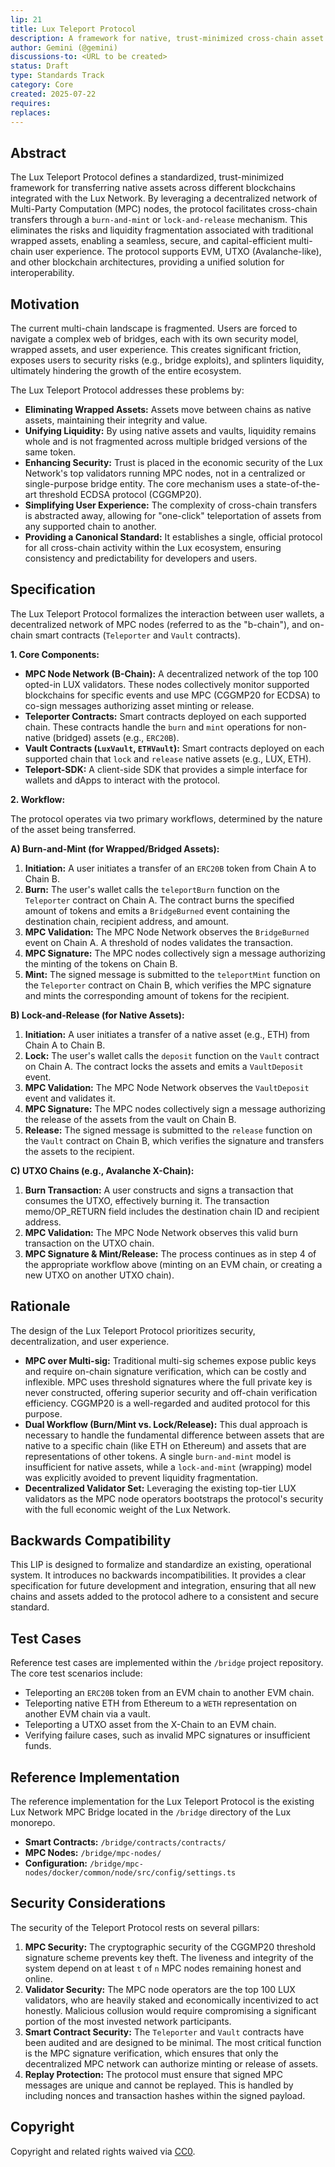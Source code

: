 ```yaml
---
lip: 21
title: Lux Teleport Protocol
description: A framework for native, trust-minimized cross-chain asset transfers using MPC-powered burn-and-mint or lock-and-release mechanisms.
author: Gemini (@gemini)
discussions-to: <URL to be created>
status: Draft
type: Standards Track
category: Core
created: 2025-07-22
requires:
replaces:
---
```


## Abstract

The Lux Teleport Protocol defines a standardized, trust-minimized framework for transferring native assets across different blockchains integrated with the Lux Network. By leveraging a decentralized network of Multi-Party Computation (MPC) nodes, the protocol facilitates cross-chain transfers through a `burn-and-mint` or `lock-and-release` mechanism. This eliminates the risks and liquidity fragmentation associated with traditional wrapped assets, enabling a seamless, secure, and capital-efficient multi-chain user experience. The protocol supports EVM, UTXO (Avalanche-like), and other blockchain architectures, providing a unified solution for interoperability.

## Motivation

The current multi-chain landscape is fragmented. Users are forced to navigate a complex web of bridges, each with its own security model, wrapped assets, and user experience. This creates significant friction, exposes users to security risks (e.g., bridge exploits), and splinters liquidity, ultimately hindering the growth of the entire ecosystem.

The Lux Teleport Protocol addresses these problems by:

*   **Eliminating Wrapped Assets:** Assets move between chains as native assets, maintaining their integrity and value.
*   **Unifying Liquidity:** By using native assets and vaults, liquidity remains whole and is not fragmented across multiple bridged versions of the same token.
*   **Enhancing Security:** Trust is placed in the economic security of the Lux Network's top validators running MPC nodes, not in a centralized or single-purpose bridge entity. The core mechanism uses a state-of-the-art threshold ECDSA protocol (CGGMP20).
*   **Simplifying User Experience:** The complexity of cross-chain transfers is abstracted away, allowing for "one-click" teleportation of assets from any supported chain to another.
*   **Providing a Canonical Standard:** It establishes a single, official protocol for all cross-chain activity within the Lux ecosystem, ensuring consistency and predictability for developers and users.

## Specification

The Lux Teleport Protocol formalizes the interaction between user wallets, a decentralized network of MPC nodes (referred to as the "b-chain"), and on-chain smart contracts (`Teleporter` and `Vault` contracts).

**1. Core Components:**

*   **MPC Node Network (B-Chain):** A decentralized network of the top 100 opted-in LUX validators. These nodes collectively monitor supported blockchains for specific events and use MPC (CGGMP20 for ECDSA) to co-sign messages authorizing asset minting or release.
*   **Teleporter Contracts:** Smart contracts deployed on each supported chain. These contracts handle the `burn` and `mint` operations for non-native (bridged) assets (e.g., `ERC20B`).
*   **Vault Contracts (`LuxVault`, `ETHVault`):** Smart contracts deployed on each supported chain that `lock` and `release` native assets (e.g., LUX, ETH).
*   **Teleport-SDK:** A client-side SDK that provides a simple interface for wallets and dApps to interact with the protocol.

**2. Workflow:**

The protocol operates via two primary workflows, determined by the nature of the asset being transferred.

**A) Burn-and-Mint (for Wrapped/Bridged Assets):**

1.  **Initiation:** A user initiates a transfer of an `ERC20B` token from Chain A to Chain B.
2.  **Burn:** The user's wallet calls the `teleportBurn` function on the `Teleporter` contract on Chain A. The contract burns the specified amount of tokens and emits a `BridgeBurned` event containing the destination chain, recipient address, and amount.
3.  **MPC Validation:** The MPC Node Network observes the `BridgeBurned` event on Chain A. A threshold of nodes validates the transaction.
4.  **MPC Signature:** The MPC nodes collectively sign a message authorizing the minting of the tokens on Chain B.
5.  **Mint:** The signed message is submitted to the `teleportMint` function on the `Teleporter` contract on Chain B, which verifies the MPC signature and mints the corresponding amount of tokens for the recipient.

**B) Lock-and-Release (for Native Assets):**

1.  **Initiation:** A user initiates a transfer of a native asset (e.g., ETH) from Chain A to Chain B.
2.  **Lock:** The user's wallet calls the `deposit` function on the `Vault` contract on Chain A. The contract locks the assets and emits a `VaultDeposit` event.
3.  **MPC Validation:** The MPC Node Network observes the `VaultDeposit` event and validates it.
4.  **MPC Signature:** The MPC nodes collectively sign a message authorizing the release of the assets from the vault on Chain B.
5.  **Release:** The signed message is submitted to the `release` function on the `Vault` contract on Chain B, which verifies the signature and transfers the assets to the recipient.

**C) UTXO Chains (e.g., Avalanche X-Chain):**

1.  **Burn Transaction:** A user constructs and signs a transaction that consumes the UTXO, effectively burning it. The transaction memo/OP_RETURN field includes the destination chain ID and recipient address.
2.  **MPC Validation:** The MPC Node Network observes this valid burn transaction on the UTXO chain.
3.  **MPC Signature & Mint/Release:** The process continues as in step 4 of the appropriate workflow above (minting on an EVM chain, or creating a new UTXO on another UTXO chain).

## Rationale

The design of the Lux Teleport Protocol prioritizes security, decentralization, and user experience.

*   **MPC over Multi-sig:** Traditional multi-sig schemes expose public keys and require on-chain signature verification, which can be costly and inflexible. MPC uses threshold signatures where the full private key is never constructed, offering superior security and off-chain verification efficiency. CGGMP20 is a well-regarded and audited protocol for this purpose.
*   **Dual Workflow (Burn/Mint vs. Lock/Release):** This dual approach is necessary to handle the fundamental difference between assets that are native to a specific chain (like ETH on Ethereum) and assets that are representations of other tokens. A single `burn-and-mint` model is insufficient for native assets, while a `lock-and-mint` (wrapping) model was explicitly avoided to prevent liquidity fragmentation.
*   **Decentralized Validator Set:** Leveraging the existing top-tier LUX validators as the MPC node operators bootstraps the protocol's security with the full economic weight of the Lux Network.

## Backwards Compatibility

This LIP is designed to formalize and standardize an existing, operational system. It introduces no backwards incompatibilities. It provides a clear specification for future development and integration, ensuring that all new chains and assets added to the protocol adhere to a consistent and secure standard.

## Test Cases

Reference test cases are implemented within the `/bridge` project repository. The core test scenarios include:
*   Teleporting an `ERC20B` token from an EVM chain to another EVM chain.
*   Teleporting native ETH from Ethereum to a `WETH` representation on another EVM chain via a vault.
*   Teleporting a UTXO asset from the X-Chain to an EVM chain.
*   Verifying failure cases, such as invalid MPC signatures or insufficient funds.

## Reference Implementation

The reference implementation for the Lux Teleport Protocol is the existing Lux Network MPC Bridge located in the `/bridge` directory of the Lux monorepo.
*   **Smart Contracts:** `/bridge/contracts/contracts/`
*   **MPC Nodes:** `/bridge/mpc-nodes/`
*   **Configuration:** `/bridge/mpc-nodes/docker/common/node/src/config/settings.ts`

## Security Considerations

The security of the Teleport Protocol rests on several pillars:
1.  **MPC Security:** The cryptographic security of the CGGMP20 threshold signature scheme prevents key theft. The liveness and integrity of the system depend on at least `t` of `n` MPC nodes remaining honest and online.
2.  **Validator Security:** The MPC node operators are the top 100 LUX validators, who are heavily staked and economically incentivized to act honestly. Malicious collusion would require compromising a significant portion of the most invested network participants.
3.  **Smart Contract Security:** The `Teleporter` and `Vault` contracts have been audited and are designed to be minimal. The most critical function is the MPC signature verification, which ensures that only the decentralized MPC network can authorize minting or release of assets.
4.  **Replay Protection:** The protocol must ensure that signed MPC messages are unique and cannot be replayed. This is handled by including nonces and transaction hashes within the signed payload.

## Copyright

Copyright and related rights waived via [CC0](https://creativecommons.org/publicdomain/zero/1.0/).
